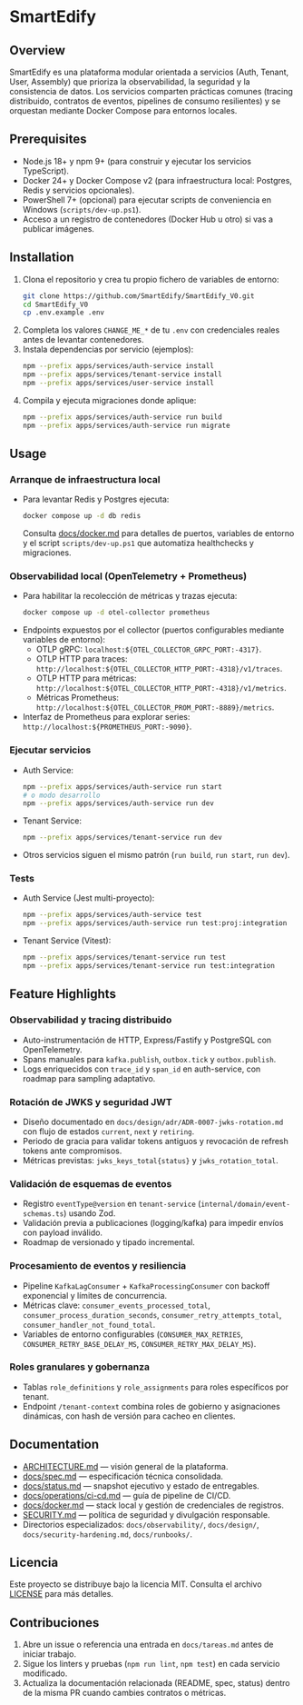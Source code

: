 # SmartEdify

## Overview
SmartEdify es una plataforma modular orientada a servicios (Auth, Tenant, User, Assembly) que prioriza la observabilidad, la seguridad y la consistencia de datos. Los servicios comparten prácticas comunes (tracing distribuido, contratos de eventos, pipelines de consumo resilientes) y se orquestan mediante Docker Compose para entornos locales.

## Prerequisites
- Node.js 18+ y npm 9+ (para construir y ejecutar los servicios TypeScript).
- Docker 24+ y Docker Compose v2 (para infraestructura local: Postgres, Redis y servicios opcionales).
- PowerShell 7+ (opcional) para ejecutar scripts de conveniencia en Windows (`scripts/dev-up.ps1`).
- Acceso a un registro de contenedores (Docker Hub u otro) si vas a publicar imágenes.

## Installation
1. Clona el repositorio y crea tu propio fichero de variables de entorno:
   ```sh
   git clone https://github.com/SmartEdify/SmartEdify_V0.git
   cd SmartEdify_V0
   cp .env.example .env
   ```
2. Completa los valores `CHANGE_ME_*` de tu `.env` con credenciales reales antes de levantar contenedores.
3. Instala dependencias por servicio (ejemplos):
   ```sh
   npm --prefix apps/services/auth-service install
   npm --prefix apps/services/tenant-service install
   npm --prefix apps/services/user-service install
   ```
4. Compila y ejecuta migraciones donde aplique:
   ```sh
   npm --prefix apps/services/auth-service run build
   npm --prefix apps/services/auth-service run migrate
   ```

## Usage
### Arranque de infraestructura local
- Para levantar Redis y Postgres ejecuta:
  ```sh
  docker compose up -d db redis
  ```
  Consulta [docs/docker.md](docs/docker.md#stack-local-persistencia-y-servicios) para detalles de puertos, variables de entorno y el script `scripts/dev-up.ps1` que automatiza healthchecks y migraciones.

### Observabilidad local (OpenTelemetry + Prometheus)
- Para habilitar la recolección de métricas y trazas ejecuta:
  ```sh
  docker compose up -d otel-collector prometheus
  ```
- Endpoints expuestos por el collector (puertos configurables mediante variables de entorno):
  - OTLP gRPC: `localhost:${OTEL_COLLECTOR_GRPC_PORT:-4317}`.
  - OTLP HTTP para traces: `http://localhost:${OTEL_COLLECTOR_HTTP_PORT:-4318}/v1/traces`.
  - OTLP HTTP para métricas: `http://localhost:${OTEL_COLLECTOR_HTTP_PORT:-4318}/v1/metrics`.
  - Métricas Prometheus: `http://localhost:${OTEL_COLLECTOR_PROM_PORT:-8889}/metrics`.
- Interfaz de Prometheus para explorar series: `http://localhost:${PROMETHEUS_PORT:-9090}`.

### Ejecutar servicios
- Auth Service:
  ```sh
  npm --prefix apps/services/auth-service run start
  # o modo desarrollo
  npm --prefix apps/services/auth-service run dev
  ```
- Tenant Service:
  ```sh
  npm --prefix apps/services/tenant-service run dev
  ```
- Otros servicios siguen el mismo patrón (`run build`, `run start`, `run dev`).

### Tests
- Auth Service (Jest multi-proyecto):
  ```sh
  npm --prefix apps/services/auth-service test
  npm --prefix apps/services/auth-service run test:proj:integration
  ```
- Tenant Service (Vitest):
  ```sh
  npm --prefix apps/services/tenant-service run test
  npm --prefix apps/services/tenant-service run test:integration
  ```

## Feature Highlights
### Observabilidad y tracing distribuido
- Auto-instrumentación de HTTP, Express/Fastify y PostgreSQL con OpenTelemetry.
- Spans manuales para `kafka.publish`, `outbox.tick` y `outbox.publish`.
- Logs enriquecidos con `trace_id` y `span_id` en auth-service, con roadmap para sampling adaptativo.

### Rotación de JWKS y seguridad JWT
- Diseño documentado en `docs/design/adr/ADR-0007-jwks-rotation.md` con flujo de estados `current`, `next` y `retiring`.
- Periodo de gracia para validar tokens antiguos y revocación de refresh tokens ante compromisos.
- Métricas previstas: `jwks_keys_total{status}` y `jwks_rotation_total`.

### Validación de esquemas de eventos
- Registro `eventType@version` en `tenant-service` (`internal/domain/event-schemas.ts`) usando Zod.
- Validación previa a publicaciones (logging/kafka) para impedir envíos con payload inválido.
- Roadmap de versionado y tipado incremental.

### Procesamiento de eventos y resiliencia
- Pipeline `KafkaLagConsumer` + `KafkaProcessingConsumer` con backoff exponencial y límites de concurrencia.
- Métricas clave: `consumer_events_processed_total`, `consumer_process_duration_seconds`, `consumer_retry_attempts_total`, `consumer_handler_not_found_total`.
- Variables de entorno configurables (`CONSUMER_MAX_RETRIES`, `CONSUMER_RETRY_BASE_DELAY_MS`, `CONSUMER_RETRY_MAX_DELAY_MS`).

### Roles granulares y gobernanza
- Tablas `role_definitions` y `role_assignments` para roles específicos por tenant.
- Endpoint `/tenant-context` combina roles de gobierno y asignaciones dinámicas, con hash de versión para cacheo en clientes.

## Documentation
- [ARCHITECTURE.md](ARCHITECTURE.md) — visión general de la plataforma.
- [docs/spec.md](docs/spec.md) — especificación técnica consolidada.
- [docs/status.md](docs/status.md) — snapshot ejecutivo y estado de entregables.
- [docs/operations/ci-cd.md](docs/operations/ci-cd.md) — guía de pipeline de CI/CD.
- [docs/docker.md](docs/docker.md) — stack local y gestión de credenciales de registros.
- [SECURITY.md](SECURITY.md) — política de seguridad y divulgación responsable.
- Directorios especializados: `docs/observability/`, `docs/design/`, `docs/security-hardening.md`, `docs/runbooks/`.

## Licencia
Este proyecto se distribuye bajo la licencia MIT. Consulta el archivo [LICENSE](LICENSE) para más detalles.

## Contribuciones
1. Abre un issue o referencia una entrada en `docs/tareas.md` antes de iniciar trabajo.
2. Sigue los linters y pruebas (`npm run lint`, `npm test`) en cada servicio modificado.
3. Actualiza la documentación relacionada (README, spec, status) dentro de la misma PR cuando cambies contratos o métricas.
